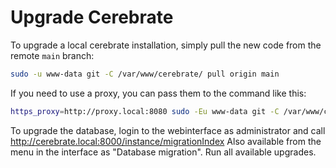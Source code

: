# Upgrade Cerebrate

To upgrade a local cerebrate installation, simply pull the new code from the remote `main` branch:

```bash
sudo -u www-data git -C /var/www/cerebrate/ pull origin main
```

If you need to use a proxy, you can pass them to the command like this:

```bash
https_proxy=http://proxy.local:8080 sudo -Eu www-data git -C /var/www/cerebrate/ pull origin main
```

To upgrade the database, login to the webinterface as administrator and call
http://cerebrate.local:8000/instance/migrationIndex
Also available from the menu in the interface as "Database migration".
Run all available upgrades.

